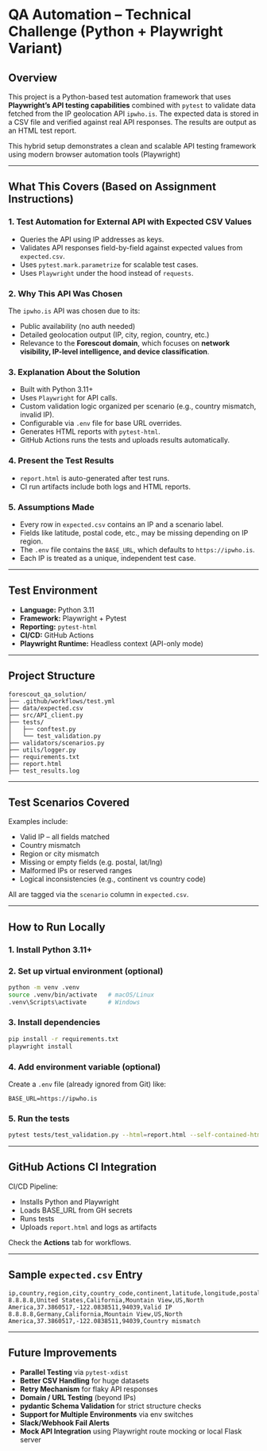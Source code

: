 # QA Automation – Technical Challenge (Python + Playwright Variant)

## Overview
This project is a Python-based test automation framework that uses **Playwright’s API testing capabilities** combined with `pytest` to validate data fetched from the IP geolocation API `ipwho.is`. The expected data is stored in a CSV file and verified against real API responses. The results are output as an HTML test report.

This hybrid setup demonstrates a clean and scalable API testing framework using modern browser automation tools (Playwright)

---

## What This Covers (Based on Assignment Instructions)

### 1. Test Automation for External API with Expected CSV Values
- Queries the API using IP addresses as keys.
- Validates API responses field-by-field against expected values from `expected.csv`.
- Uses `pytest.mark.parametrize` for scalable test cases.
- Uses `Playwright` under the hood instead of `requests`.

### 2. Why This API Was Chosen
The `ipwho.is` API was chosen due to its:
- Public availability (no auth needed)
- Detailed geolocation output (IP, city, region, country, etc.)
- Relevance to the **Forescout domain**, which focuses on **network visibility, IP-level intelligence, and device classification**.

### 3. Explanation About the Solution
- Built with Python 3.11+
- Uses `Playwright` for API calls.
- Custom validation logic organized per scenario (e.g., country mismatch, invalid IP).
- Configurable via `.env` file for base URL overrides.
- Generates HTML reports with `pytest-html`.
- GitHub Actions runs the tests and uploads results automatically.

### 4. Present the Test Results
- `report.html` is auto-generated after test runs.
- CI run artifacts include both logs and HTML reports.

### 5. Assumptions Made
- Every row in `expected.csv` contains an IP and a scenario label.
- Fields like latitude, postal code, etc., may be missing depending on IP region.
- The `.env` file contains the `BASE_URL`, which defaults to `https://ipwho.is`.
- Each IP is treated as a unique, independent test case.

---

## Test Environment
- **Language:** Python 3.11
- **Framework:** Playwright + Pytest
- **Reporting:** `pytest-html`
- **CI/CD:** GitHub Actions
- **Playwright Runtime:** Headless context (API-only mode)

---

## Project Structure
```
forescout_qa_solution/
├── .github/workflows/test.yml                         
├── data/expected.csv              
├── src/API_client.py             
├── tests/
│   ├── conftest.py
│   └── test_validation.py        
├── validators/scenarios.py       
├── utils/logger.py               
├── requirements.txt          
├── report.html                
├── test_results.log            
```

---

## Test Scenarios Covered

Examples include:

- Valid IP – all fields matched  
- Country mismatch  
- Region or city mismatch  
- Missing or empty fields (e.g. postal, lat/lng)  
- Malformed IPs or reserved ranges  
- Logical inconsistencies (e.g., continent vs country code)

All are tagged via the `scenario` column in `expected.csv`.

---

## How to Run Locally

### 1. Install Python 3.11+

### 2. Set up virtual environment (optional)
```bash
python -m venv .venv
source .venv/bin/activate   # macOS/Linux
.venv\Scripts\activate      # Windows
```

### 3. Install dependencies
```bash
pip install -r requirements.txt
playwright install
```

### 4. Add environment variable (optional)
Create a `.env` file (already ignored from Git) like:
```
BASE_URL=https://ipwho.is
```

### 5. Run the tests
```bash
pytest tests/test_validation.py --html=report.html --self-contained-html -v
```

---

## GitHub Actions CI Integration

CI/CD Pipeline:
- Installs Python and Playwright
- Loads BASE_URL from GH secrets
- Runs tests
- Uploads `report.html` and logs as artifacts

Check the **Actions** tab for workflows.

---

## Sample `expected.csv` Entry
```csv
ip,country,region,city,country_code,continent,latitude,longitude,postal,scenario
8.8.8.8,United States,California,Mountain View,US,North America,37.3860517,-122.0838511,94039,Valid IP
8.8.8.8,Germany,California,Mountain View,US,North America,37.3860517,-122.0838511,94039,Country mismatch
```

---

## Future Improvements

- **Parallel Testing** via `pytest-xdist`
- **Better CSV Handling** for huge datasets
- **Retry Mechanism** for flaky API responses
- **Domain / URL Testing** (beyond IPs)
- **pydantic Schema Validation** for strict structure checks
- **Support for Multiple Environments** via env switches
- **Slack/Webhook Fail Alerts**
- **Mock API Integration** using Playwright route mocking or local Flask server
